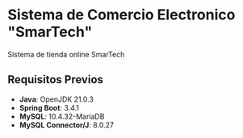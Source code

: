 
# Sistema de Comercio Electronico "SmarTech"
Sistema de tienda online SmarTech

## Requisitos Previos
- **Java**: OpenJDK 21.0.3
- **Spring Boot**: 3.4.1
- **MySQL**: 10.4.32-MariaDB
- **MySQL Connector/J**: 8.0.27
